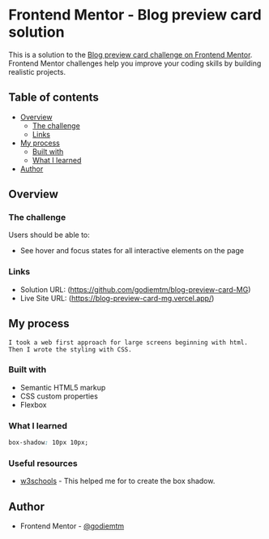 # Frontend Mentor - Blog preview card solution

This is a solution to the [Blog preview card challenge on Frontend Mentor](https://www.frontendmentor.io/challenges/blog-preview-card-ckPaj01IcS). Frontend Mentor challenges help you improve your coding skills by building realistic projects. 

## Table of contents

- [Overview](#overview)
  - [The challenge](#the-challenge)
  - [Links](#links)
- [My process](#my-process)
  - [Built with](#built-with)
  - [What I learned](#what-i-learned)
- [Author](#author)


## Overview

### The challenge

Users should be able to:

- See hover and focus states for all interactive elements on the page

### Links

- Solution URL: (https://github.com/godiemtm/blog-preview-card-MG)
- Live Site URL: (https://blog-preview-card-mg.vercel.app/)

## My process
    I took a web first approach for large screens beginning with html. Then I wrote the styling with CSS.

### Built with

- Semantic HTML5 markup
- CSS custom properties
- Flexbox

### What I learned

```css
box-shadow: 10px 10px;
```

### Useful resources

- [w3schools](https://www.w3schools.com/css/css3_shadows_box.asp) - This helped me for to create the box shadow.

## Author
- Frontend Mentor - [@godiemtm](https://www.frontendmentor.io/profile/godiemtm)

